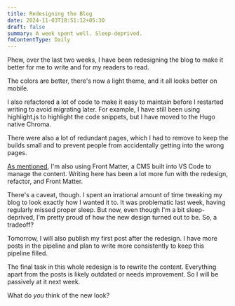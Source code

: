 ```yaml
---
title: Redesigning the Blog
date: 2024-11-03T18:51:12+05:30
draft: false
summary: A week spent well. Sleep-deprived.
fmContentType: Daily
---
```


Phew, over the last two weeks, I have been redesigning the blog to make it better for me to write and for my readers to read.

The colors are better, there's now a light theme, and it all looks better on mobile.

I also refactored a lot of code to make it easy to maintain before I restarted writing to avoid migrating later. For example, I have still been using highlight.js to highlight the code snippets, but I have moved to the Hugo native Chroma.

There were also a lot of redundant pages, which I had to remove to keep the builds small and to prevent people from accidentally getting into the wrong pages.

[As mentioned](/dailies/23-10-24-a-worthy-cms/), I'm also using Front Matter, a CMS built into VS Code to manage the content. Writing here has been a lot more fun with the redesign, refactor, and Front Matter.

There's a caveat, though. I spent an irrational amount of time tweaking my blog to look exactly how I wanted it to. It was problematic last week, having regularly missed proper sleep. But now, even though I'm a bit sleep-deprived, I'm pretty proud of how the new design turned out to be. So, a tradeoff?

Tomorrow, I will also publish my first post after the redesign. I have more posts in the pipeline and plan to write more consistently to keep this pipeline filled.

The final task in this whole redesign is to rewrite the content. Everything apart from the posts is likely outdated or needs improvement. So I will be passively at it next week.

What do _you_ think of the new look?
